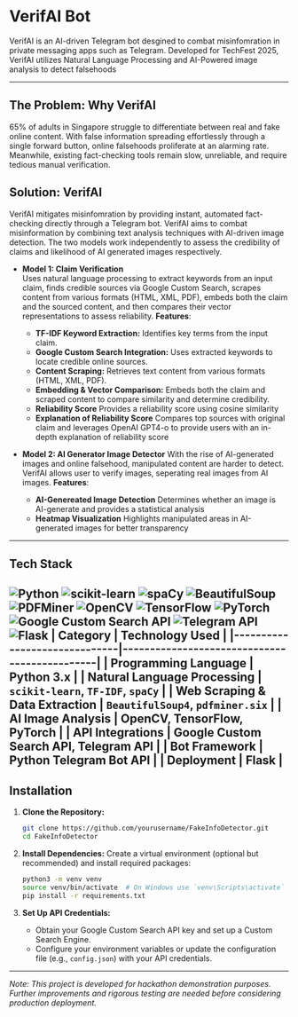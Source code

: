 # VerifAI Bot

VerifAI is an AI-driven Telegram bot desgined to combat misinfomration in private messaging apps such as Telegram. Developed for TechFest 2025, VerifAI utilizes Natural Language Processing and AI-Powered image analysis to detect falsehoods

---
## **The Problem**: Why VerifAI
65% of adults in Singapore struggle to differentiate between real and fake online content. With false information spreading effortlessly through a single forward button, online falsehoods proliferate at an alarming rate. Meanwhile, existing fact-checking tools remain slow, unreliable, and require tedious manual verification. 

## **Solution**: VerifAI 
VerifAI mitigates misinfomration by providing instant, automated fact-checking directly through a Telegram bot. VerifAI aims to combat misinformation by combining text analysis techniques with AI-driven image detection. The two models work independently to assess the credibility of claims and likelihood of AI generated images respectively.

- **Model 1: Claim Verification**  
  Uses natural language processing to extract keywords from an input claim, finds credible sources via Google Custom Search, scrapes content from various formats (HTML, XML, PDF), embeds both the claim and the sourced content, and then compares their vector representations to assess reliability.
  **Features**:
  - **TF-IDF Keyword Extraction:** Identifies key terms from the input claim.
  - **Google Custom Search Integration:** Uses extracted keywords to locate credible online sources.
  - **Content Scraping:** Retrieves text content from various formats (HTML, XML, PDF).
  - **Embedding & Vector Comparison:** Embeds both the claim and scraped content to compare similarity and determine credibility.
  - **Reliability Score** Provides a reliability score using cosine similarity
  - **Explanation of Reliability Score** Compares top sources with original claim and leverages OpenAI GPT4-o to provide users with an in-depth explanation of reliability score

- **Model 2: AI Generator Image Detector**
  With the rise of AI-generated images and online falsehood, manipulated content are harder to detect. VerifAI allows user to verify images, seperating real images from AI images.
  **Features**:
  - **AI-Genereated Image Detection** Determines whether an image is AI-generate and provides a statistical analysis
  - **Heatmap Visualization** Highlights manipulated areas in AI-generated images for better transparency

---

## Tech Stack 
![Python](https://img.shields.io/badge/-Python-3776AB?logo=python&logoColor=white)
![scikit-learn](https://img.shields.io/badge/-Scikit%20Learn-F7931E?logo=scikit-learn&logoColor=white)
![spaCy](https://img.shields.io/badge/-spaCy-09A3D5?logo=spacy&logoColor=white)
![BeautifulSoup](https://img.shields.io/badge/-BeautifulSoup-009688?logo=beautifulsoup&logoColor=white)
![PDFMiner](https://img.shields.io/badge/-PDFMiner-8A2BE2?logo=pdfminer&logoColor=white)
![OpenCV](https://img.shields.io/badge/-OpenCV-5C3EE8?logo=opencv&logoColor=white)
![TensorFlow](https://img.shields.io/badge/-TensorFlow-FF6F00?logo=tensorflow&logoColor=white)
![PyTorch](https://img.shields.io/badge/-PyTorch-EE4C2C?logo=pytorch&logoColor=white)
![Google Custom Search API](https://img.shields.io/badge/-Google%20Search%20API-4285F4?logo=google&logoColor=white)
![Telegram API](https://img.shields.io/badge/-Telegram%20API-26A5E4?logo=telegram&logoColor=white)
![Flask](https://img.shields.io/badge/-Flask-000000?logo=flask&logoColor=white)
| **Category**                 | **Technology Used**                           |
|------------------------------|----------------------------------------------|
| **Programming Language**     | Python 3.x                                   |
| **Natural Language Processing** | `scikit-learn`, `TF-IDF`, `spaCy`    |
| **Web Scraping & Data Extraction** | `BeautifulSoup4`, `pdfminer.six` |
| **AI Image Analysis**        | OpenCV, TensorFlow, PyTorch                 |
| **API Integrations**         | Google Custom Search API, Telegram API      |
| **Bot Framework**            | Python Telegram Bot API                      |
| **Deployment**               | Flask             |
---

## Installation

1. **Clone the Repository:**
   ```bash
   git clone https://github.com/yourusername/FakeInfoDetector.git
   cd FakeInfoDetector
   ```

2. **Install Dependencies:**
   Create a virtual environment (optional but recommended) and install required packages:
   ```bash
   python3 -m venv venv
   source venv/bin/activate  # On Windows use `venv\Scripts\activate`
   pip install -r requirements.txt
   ```

3. **Set Up API Credentials:**
    - Obtain your Google Custom Search API key and set up a Custom Search Engine.
    - Configure your environment variables or update the configuration file (e.g., `config.json`) with your API credentials.


---


*Note: This project is developed for hackathon demonstration purposes. Further improvements and rigorous testing are needed before considering production deployment.*
```
